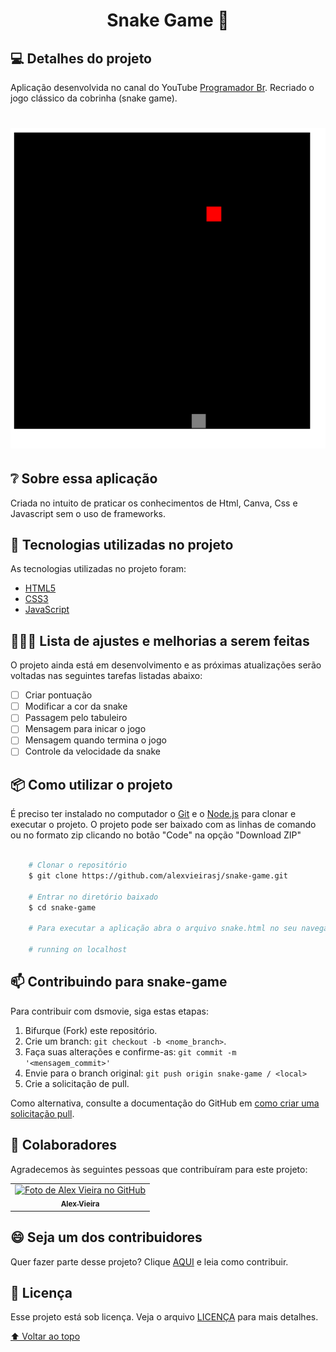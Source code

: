 <h1 align="center">
  Snake Game 🐍
</h1>

## 💻 Detalhes do projeto

Aplicação desenvolvida no canal do YouTube [Programador Br](https://www.youtube.com/watch?v=Hua1OSXitdQ). Recriado o jogo clássico da cobrinha (snake game).

<h1 align="center">
    <img alt="Capa Projeto" title="CapaProjeto" src="./demonstracao-aplicacao.gif"/>
</h1>

## :grey_question: Sobre essa aplicação

Criada no intuito de praticar os conhecimentos de Html, Canva, Css e Javascript sem o uso de frameworks. 

## :rocket: Tecnologias utilizadas no projeto

As tecnologias utilizadas no projeto foram:

- [HTML5](https://developer.mozilla.org/en-US/docs/Web/Guide/HTML/HTML5)
- [CSS3](https://developer.mozilla.org/en-US/docs/Web/CSS)
- [JavaScript](https://developer.mozilla.org/en-US/docs/Web/JavaScript)

## 👨🏻‍💻 Lista de ajustes e melhorias a serem feitas

O projeto ainda está em desenvolvimento e as próximas atualizações serão voltadas nas seguintes tarefas listadas abaixo:

- [ ] Criar pontuação
- [ ] Modificar a cor da snake
- [ ] Passagem pelo tabuleiro
- [ ] Mensagem para inicar o jogo
- [ ] Mensagem quando termina o jogo
- [ ] Controle da velocidade da snake

## :package: Como utilizar o projeto

É preciso ter instalado no computador o [Git](https://git-scm.com) e o [Node.js](https://nodejs.org/) para clonar e executar o projeto. O projeto pode ser baixado com as linhas de comando ou no formato zip clicando no botão "Code" na opção "Download ZIP"

```bash

    # Clonar o repositório
    $ git clone https://github.com/alexvieirasj/snake-game.git

    # Entrar no diretório baixado
    $ cd snake-game

    # Para executar a aplicação abra o arquivo snake.html no seu navegador
    
    # running on localhost
```

## 📫 Contribuindo para snake-game
<!---Se o seu README for longo ou se você tiver algum processo ou etapas específicas que deseja que os contribuidores sigam, considere a criação de um arquivo CONTRIBUTING.md separado--->
Para contribuir com dsmovie, siga estas etapas:

1. Bifurque (Fork) este repositório.
2. Crie um branch: `git checkout -b <nome_branch>`.
3. Faça suas alterações e confirme-as: `git commit -m '<mensagem_commit>'`
4. Envie para o branch original: `git push origin snake-game / <local>`
5. Crie a solicitação de pull.

Como alternativa, consulte a documentação do GitHub em [como criar uma solicitação pull](https://help.github.com/en/github/collaborating-with-issues-and-pull-requests/creating-a-pull-request).

## 🤝 Colaboradores

Agradecemos às seguintes pessoas que contribuíram para este projeto:

<table>
  <tr>
    <td align="center">
      <a href="#">
        <img src="https://avatars.githubusercontent.com/u/23263907" width="100px;" alt="Foto de Alex Vieira no GitHub"/><br>
        <sub>
          <b>Alex Vieira</b>
        </sub>
      </a>
    </td>
  </tr>
</table>

## 😄 Seja um dos contribuidores<br>

Quer fazer parte desse projeto? Clique [AQUI](CONTRIBUTING.md) e leia como contribuir.

## 📝 Licença

Esse projeto está sob licença. Veja o arquivo [LICENÇA](LICENSE.md) para mais detalhes.

[⬆ Voltar ao topo](#CapaProjeto)

